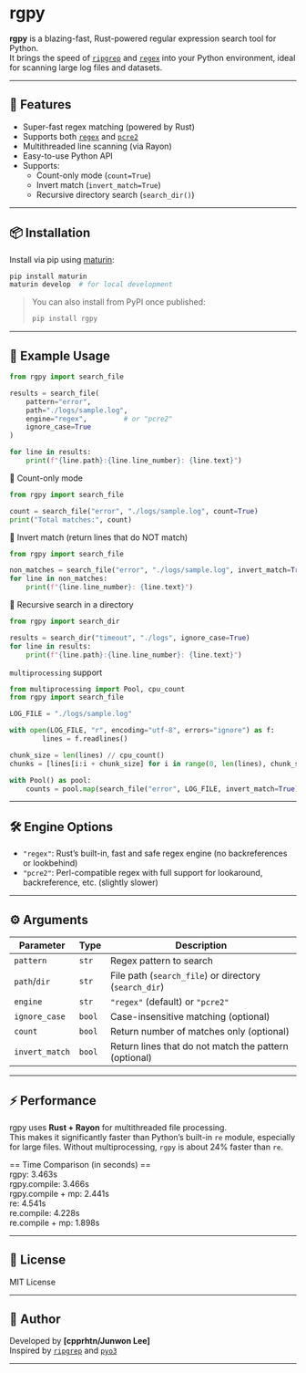 # rgpy

**rgpy** is a blazing-fast, Rust-powered regular expression search tool for Python.  
It brings the speed of [`ripgrep`](https://github.com/BurntSushi/ripgrep) and [`regex`](https://docs.rs/regex/) into your Python environment, ideal for scanning large log files and datasets.

---

## 🚀 Features

- Super-fast regex matching (powered by Rust)
- Supports both [`regex`](https://docs.rs/regex/) and [`pcre2`](https://docs.rs/pcre2/)
- Multithreaded line scanning (via Rayon)
- Easy-to-use Python API
- Supports:
  - Count-only mode (`count=True`)
  - Invert match (`invert_match=True`)
  - Recursive directory search (`search_dir()`)

---

## 📦 Installation

Install via pip using [maturin](https://github.com/PyO3/maturin):

```bash
pip install maturin
maturin develop  # for local development
```

> You can also install from PyPI once published:
> ```bash
> pip install rgpy
> ```

---

## 🧪 Example Usage

```python
from rgpy import search_file

results = search_file(
    pattern="error",
    path="./logs/sample.log",
    engine="regex",         # or "pcre2"
    ignore_case=True
)

for line in results:
    print(f"{line.path}:{line.line_number}: {line.text}")
```

🔢 Count-only mode
```python
from rgpy import search_file

count = search_file("error", "./logs/sample.log", count=True)
print("Total matches:", count)
```

🚫 Invert match (return lines that do NOT match)
```python
from rgpy import search_file

non_matches = search_file("error", "./logs/sample.log", invert_match=True)
for line in non_matches:
    print(f"{line.line_number}: {line.text}")
```

📂 Recursive search in a directory
```python
from rgpy import search_dir

results = search_dir("timeout", "./logs", ignore_case=True)
for line in results:
    print(f"{line.path}:{line.line_number}: {line.text}")
```

`multiprocessing` support
```python
from multiprocessing import Pool, cpu_count
from rgpy import search_file

LOG_FILE = "./logs/sample.log"

with open(LOG_FILE, "r", encoding="utf-8", errors="ignore") as f:
        lines = f.readlines()

chunk_size = len(lines) // cpu_count()
chunks = [lines[i:i + chunk_size] for i in range(0, len(lines), chunk_size)]

with Pool() as pool:
    counts = pool.map(search_file("error", LOG_FILE, invert_match=True), chunks)
```

---

## 🛠 Engine Options

- `"regex"`: Rust’s built-in, fast and safe regex engine (no backreferences or lookbehind)
- `"pcre2"`: Perl-compatible regex with full support for lookaround, backreference, etc. (slightly slower)

---

## ⚙️ Arguments

| Parameter     | Type    | Description                          |
|---------------|---------|--------------------------------------|
| `pattern`     | `str`   | Regex pattern to search              |
| `path`/`dir`        | `str`   | File path (`search_file`) or directory (`search_dir`)|
| `engine`      | `str`   | `"regex"` (default) or `"pcre2"`     |
| `ignore_case` | `bool`  | Case-insensitive matching (optional) |
| `count` | `bool`  | Return number of matches only (optional) |
| `invert_match` | `bool`  | Return lines that do not match the pattern (optional) |

---

## ⚡ Performance

rgpy uses **Rust + Rayon** for multithreaded file processing.  
This makes it significantly faster than Python’s built-in `re` module, especially for large files.
Without multiprocessing, `rgpy` is about 24% faster than `re`.

== Time Comparison (in seconds) ==  
rgpy:                  3.463s  
rgpy.compile:          3.466s  
rgpy.compile + mp:     2.441s  
re:                    4.541s  
re.compile:            4.228s  
re.compile + mp:       1.898s  


---

## 📜 License

MIT License

---

## 👤 Author

Developed by **[cpprhtn/Junwon Lee]**  
Inspired by [`ripgrep`](https://github.com/BurntSushi/ripgrep) and [`pyo3`](https://github.com/PyO3/pyo3)

---
